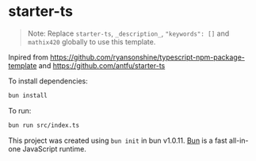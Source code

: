 # starter-ts

> Note: Replace `starter-ts`, `_description_`, `"keywords": []` and `mathix420` globally to use this template.

Inpired from https://github.com/ryansonshine/typescript-npm-package-template and https://github.com/antfu/starter-ts

To install dependencies:

```bash
bun install
```

To run:

```bash
bun run src/index.ts
```

This project was created using `bun init` in bun v1.0.11. [Bun](https://bun.sh) is a fast all-in-one JavaScript runtime.
